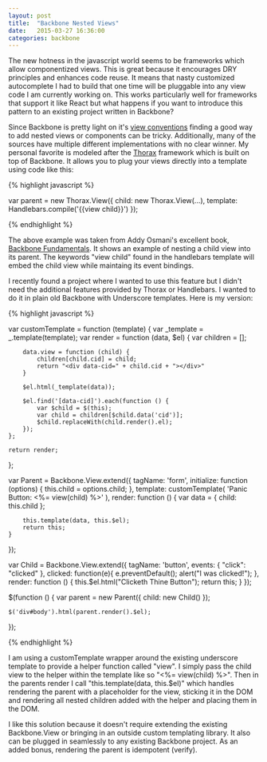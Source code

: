 ```yaml
---
layout: post
title:  "Backbone Nested Views"
date:   2015-03-27 16:36:00
categories: backbone
---
```


The new hotness in the javascript world seems to be frameworks which allow componentized views. This is great because it encourages DRY principles and enhances code reuse. It means that nasty customized autocomplete I had to build that one time will be pluggable into any view code I am currently working on. This works particularly well for frameworks that support it like React but what happens if you want to introduce this pattern to an existing project written in Backbone?

Since Backbone is pretty light on it's [view conventions](http://backbonejs.org/) finding a good way to add nested views or components can be tricky. Additionally, many of the sources have multiple different implementations with no clear winner. My personal favorite is modeled after the [Thorax](http://thoraxjs.org/) framework which is built on top of Backbone. It allows you to plug your views directly into a template using code like this:

{% highlight javascript %}

var parent = new Thorax.View({
    child: new Thorax.View(...),
    template: Handlebars.compile('{{view child}}')
});

{% endhighlight %}

The above example was taken from Addy Osmani's excellent book, [Backbone Fundamentals](http://addyosmani.github.io/backbone-fundamentals/#thorax). It shows an example of nesting a child view into its parent. The keywords "view child" found in the handlebars template will embed the child view while maintaing its event bindings.

I recently found a project where I wanted to use this feature but I didn't need the additional features provided by Thorax or Handlebars. I wanted to do it in plain old Backbone with Underscore templates. Here is my version:

{% highlight javascript %}

var customTemplate = function (template) {
    var _template = _.template(template);
    var render = function (data, $el) {
        var children = [];

        data.view = function (child) {
            children[child.cid] = child;
            return "<div data-cid=" + child.cid + "></div>"
        }

        $el.html(_template(data));

        $el.find('[data-cid]').each(function () {
            var $child = $(this);
            var child = children[$child.data('cid')];
            $child.replaceWith(child.render().el);
        });
    };

    return render;
};

var Parent = Backbone.View.extend({
    tagName: 'form',
    initialize: function (options) {
        this.child = options.child;
    },
    template: customTemplate(
        '<label>Panic Button: <%= view(child) %></label>'
    ),
    render: function () {
        var data = {
            child: this.child
        };

        this.template(data, this.$el);
        return this;
    }
});

var Child = Backbone.View.extend({
    tagName: 'button',
    events: {
        "click": "clicked"
    },
    clicked: function(e){
        e.preventDefault();
        alert("I was clicked!");
    },
    render: function () {
        this.$el.html("Clicketh Thine Button");
        return this;
    }
});

$(function () {
    var parent = new Parent({
        child: new Child()
    });

    $('div#body').html(parent.render().$el);
});

{% endhighlight %}

I am using a customTemplate wrapper around the existing underscore template to provide a helper function called "view". I simply pass the child view to the helper within the template like so "<%= view(child) %>". Then in the parents render I call "this.template(data, this.$el)" which handles rendering the parent with a placeholder for the view, sticking it in the DOM and rendering all nested children added with the helper and placing them in the DOM.

 I like this solution because it doesn't require extending the existing Backbone.View or bringing in an outside custom templating library. It also can be plugged in seamlessly to any existing Backbone project. As an added bonus, rendering the parent is idempotent (verify).
